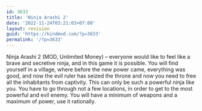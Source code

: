 ```yaml
---
id: 3633
title: 'Ninja Arashi 2'
date: '2022-11-24T03:21:03+07:00'
layout: revision
guid: 'https://kindmod.com/?p=3633'
permalink: '/?p=3633'
---
```


Ninja Arashi 2 (MOD, Unlimited Money) – everyone would like to feel like a brave and secretive ninja, and in this game it is possible. You will find yourself in a village, where before the new power came, everything was good, and now the evil ruler has seized the throne and now you need to free all the inhabitants from captivity. This can only be such a powerful ninja like you. You have to go through not a few locations, in order to get to the most powerful and evil enemy. You will have a minimum of weapons and a maximum of power, use it rationally.